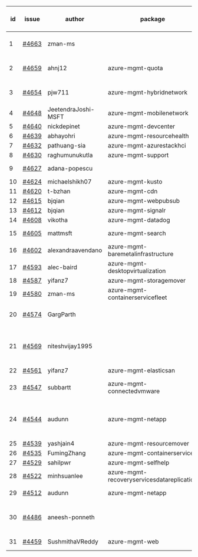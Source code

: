 | id | issue | author | package | assignee | bot advice | created date of issue | target release date | date from target |
| ------ | ------ | ------ | ------ | ------ | ------ | ------ | ------ | :-----: |
| 1 | [#4663](https://github.com/Azure/sdk-release-request/issues/4663) | zman-ms |  | ChenxiJiang333 | duplicated issue  <br> new issue. | 10-18 | 11-24 |  |
| 2 | [#4659](https://github.com/Azure/sdk-release-request/issues/4659) | ahnj12 | azure-mgmt-quota | ChenxiJiang333 | Attention to inconsistent tag | 10-17 | 11-24 |  |
| 3 | [#4654](https://github.com/Azure/sdk-release-request/issues/4654) | pjw711 | azure-mgmt-hybridnetwork | ChenxiJiang333 | Attention to inconsistent tag | 10-13 | 11-24 |  |
| 4 | [#4648](https://github.com/Azure/sdk-release-request/issues/4648) | JeetendraJoshi-MSFT | azure-mgmt-mobilenetwork | ChenxiJiang333 |  | 10-13 | 11-24 |  |
| 5 | [#4640](https://github.com/Azure/sdk-release-request/issues/4640) | nickdepinet | azure-mgmt-devcenter | ChenxiJiang333 |  | 10-12 | 10-27 |  |
| 6 | [#4639](https://github.com/Azure/sdk-release-request/issues/4639) | abhayohri | azure-mgmt-resourcehealth | ChenxiJiang333 |  | 10-12 | 10-27 |  |
| 7 | [#4632](https://github.com/Azure/sdk-release-request/issues/4632) | pathuang-sia | azure-mgmt-azurestackhci | ChenxiJiang333 |  | 10-12 | 10-27 |  |
| 8 | [#4630](https://github.com/Azure/sdk-release-request/issues/4630) | raghumunukutla | azure-mgmt-support | ChenxiJiang333 |  | 10-12 | 10-27 |  |
| 9 | [#4627](https://github.com/Azure/sdk-release-request/issues/4627) | adana-popescu |  | ChenxiJiang333 | duplicated issue  <br> | 10-09 | 10-27 |  |
| 10 | [#4624](https://github.com/Azure/sdk-release-request/issues/4624) | michaelshikh07 | azure-mgmt-kusto | ChenxiJiang333 |  | 10-09 | 10-27 |  |
| 11 | [#4620](https://github.com/Azure/sdk-release-request/issues/4620) | t-bzhan | azure-mgmt-cdn | ChenxiJiang333 |  | 10-08 | 10-27 |  |
| 12 | [#4615](https://github.com/Azure/sdk-release-request/issues/4615) | bjqian | azure-mgmt-webpubsub | ChenxiJiang333 |  | 10-07 | 10-27 |  |
| 13 | [#4612](https://github.com/Azure/sdk-release-request/issues/4612) | bjqian | azure-mgmt-signalr | ChenxiJiang333 |  | 10-07 | 10-27 |  |
| 14 | [#4608](https://github.com/Azure/sdk-release-request/issues/4608) | vikotha | azure-mgmt-datadog | ChenxiJiang333 |  | 10-06 | 10-27 |  |
| 15 | [#4605](https://github.com/Azure/sdk-release-request/issues/4605) | mattmsft | azure-mgmt-search | ChenxiJiang333 | new comment. | 10-03 | 10-27 |  |
| 16 | [#4602](https://github.com/Azure/sdk-release-request/issues/4602) | alexandraavendano | azure-mgmt-baremetalinfrastructure | ChenxiJiang333 |  | 10-02 | 10-27 |  |
| 17 | [#4593](https://github.com/Azure/sdk-release-request/issues/4593) | alec-baird | azure-mgmt-desktopvirtualization | ChenxiJiang333 |  | 09-28 | 10-27 |  |
| 18 | [#4587](https://github.com/Azure/sdk-release-request/issues/4587) | yifanz7 | azure-mgmt-storagemover | ChenxiJiang333 |  | 09-28 | 10-27 |  |
| 19 | [#4580](https://github.com/Azure/sdk-release-request/issues/4580) | zman-ms | azure-mgmt-containerservicefleet | ChenxiJiang333 |  | 09-26 | 10-27 |  |
| 20 | [#4574](https://github.com/Azure/sdk-release-request/issues/4574) | GargParth |  | ChenxiJiang333 | duplicated issue  <br> HoldOn | 09-26 | 10-27 |  |
| 21 | [#4569](https://github.com/Azure/sdk-release-request/issues/4569) | niteshvijay1995 |  | ChenxiJiang333 | duplicated issue  <br> Attention to inconsistent tag | 09-26 | 10-27 |  |
| 22 | [#4561](https://github.com/Azure/sdk-release-request/issues/4561) | yifanz7 | azure-mgmt-elasticsan | ChenxiJiang333 |  | 09-25 | 10-27 |  |
| 23 | [#4547](https://github.com/Azure/sdk-release-request/issues/4547) | subbartt | azure-mgmt-connectedvmware | ChenxiJiang333 | new comment. FirstGA | 09-22 | 10-27 |  |
| 24 | [#4544](https://github.com/Azure/sdk-release-request/issues/4544) | audunn | azure-mgmt-netapp | ChenxiJiang333 | duplicated issue  <br> Attention to inconsistent tag | 09-21 | 10-27 |  |
| 25 | [#4539](https://github.com/Azure/sdk-release-request/issues/4539) | yashjain4 | azure-mgmt-resourcemover | ChenxiJiang333 |  | 09-21 | 10-27 |  |
| 26 | [#4535](https://github.com/Azure/sdk-release-request/issues/4535) | FumingZhang | azure-mgmt-containerservice | ChenxiJiang333 |  | 09-21 | 10-27 |  |
| 27 | [#4529](https://github.com/Azure/sdk-release-request/issues/4529) | sahilpwr | azure-mgmt-selfhelp | ChenxiJiang333 |  | 09-20 | 10-27 |  |
| 28 | [#4522](https://github.com/Azure/sdk-release-request/issues/4522) | minhsuanlee | azure-mgmt-recoveryservicesdatareplication | ChenxiJiang333 | FirstBeta | 09-13 | 10-27 |  |
| 29 | [#4512](https://github.com/Azure/sdk-release-request/issues/4512) | audunn | azure-mgmt-netapp | ChenxiJiang333 | duplicated issue  <br> | 09-08 | 10-27 |  |
| 30 | [#4486](https://github.com/Azure/sdk-release-request/issues/4486) | aneesh-ponneth |  | ChenxiJiang333 | duplicated issue  <br> FirstBeta HoldOn | 08-31 | 09-22 |  |
| 31 | [#4459](https://github.com/Azure/sdk-release-request/issues/4459) | SushmithaVReddy | azure-mgmt-web | ChenxiJiang333 | MultiAPI HoldOn | 08-23 | 09-22 |  |
